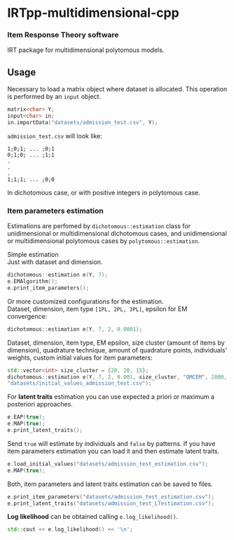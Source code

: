 # IRTpp-multidimensional-cpp

### Item Response Theory software

IRT package for multidimensional polytomous models.

## Usage

Necessary to load a matrix object where dataset is allocated.
This operation is performed by an `input` object.
```cpp
matrix<char> Y;
input<char> in;
in.importData("datasets/admission_test.csv", Y);
```
`admission_test.csv` will look like:
```
1;0;1; ... ;0;1
0;1;0; ... ;1;1
.
.
.
1;1;1; ... ;0;0
```
In dichotomous case, or with positive integers in polytomous case.

### Item parameters estimation

Estimations are perfomed by `dichotomous::estimation` class for unidimensional or multidimensional dichotomous cases, and unidimensional or multidimensional polytomous cases by `polytomous::estimation`.

Simple estimation<br>
Just with dataset and dimension.
```cpp
dichotomous::estimation e(Y, 7);
e.EMAlgorithm();
e.print_item_parameters();
```
Or more customized configurations for the estimation.<br>
Dataset, dimension, item type `[1PL, 2PL, 3PL]`, epsilon for EM convergence:
```cpp
dichotomous::estimation e(Y, 7, 2, 0.0001);
```
Dataset, dimension, item type, EM epsilon, size cluster (amount of items by dimension), quadrature technique, amount of quadrature points, individuals' weights, custom initial values for item parameters:
```cpp
std::vector<int> size_cluster = {20, 20, 15};
dichotomous::estimation e(Y, 7, 2, 0.001, size_cluster, "QMCEM", 2000, individual_weights,
"datasets/initial_values_admission_test.csv");
```
For <b>latent traits</b> estimation you can use expected a priori or maximum a posteriori approaches.
```cpp
e.EAP(true);
e.MAP(true);
e.print_latent_traits();
```
Send `true` will estimate by individuals and `false` by patterns.
If you have item parameters estimation you can load it and then estimate latent traits.
```cpp
e.load_initial_values("datasets/admission_test_estimation.csv");
e.MAP(true);
```
Both, item parameters and latent traits estimation can be saved to files.
```cpp
e.print_item_parameters("datasets/admission_test_estimation.csv");
e.print_latent_traits("datasets/admission_test_LTestimation.csv");
```
<b>Log likelihood</b> can be obtained calling `e.log_likelihood()`.
```cpp
std::cout << e.log_likelihood() << '\n';
```
